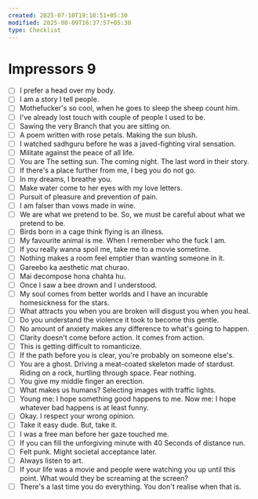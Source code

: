 ```yaml
---
created: 2025-07-10T19:10:51+05:30
modified: 2025-08-09T16:37:57+05:30
type: Checklist
---
```


# Impressors 9

- [ ] I prefer a head over my body.
- [ ] I am a story I tell people.
- [ ] Mothefucker's so cool, when he goes to sleep the sheep count him.
- [ ] I've already lost touch with couple of people I used to be.
- [ ] Sawing the very Branch that you are sitting on.
- [ ] A poem written with rose petals. Making the sun blush.
- [ ] I watched sadhguru before he was a javed-fighting viral sensation.
- [ ] Militate against the peace of all life.
- [ ] You are The setting sun. The coming night. The last word in their story.
- [ ] If there's a place further from me, I beg you do not go.
- [ ] In my dreams, I breathe you.
- [ ] Make water come to her eyes with my love letters.
- [ ] Pursuit of pleasure and prevention of pain.
- [ ] I am falser than vows made in wine.
- [ ] We are what we pretend to be. So, we must be careful about what we pretend to be.
- [ ] Birds born in a cage think flying is an illness.
- [ ] My favourite animal is me. When I remember who the fuck I am.
- [ ] If you really wanna spoil me, take me to a movie sometime.
- [ ] Nothing makes a room feel emptier than wanting someone in it.
- [ ] Gareebo ka aesthetic mat churao.
- [ ] Mai decompose hona chahta hu.
- [ ] Once I saw a bee drown and I understood.
- [ ] My soul comes from better worlds and I have an incurable homesickness for the stars.
- [ ] What attracts you when you are broken will disgust you when you heal.
- [ ] Do you understand the violence it took to become this gentle.
- [ ] No amount of anxiety makes any difference to what's going to happen.
- [ ] Clarity doesn't come before action. It comes from action.
- [ ] This is getting difficult to romanticize.
- [ ] If the path before you is clear, you're probably on someone else's.
- [ ] You are a ghost. Driving a meat-coated skeleton made of stardust. Riding on a rock, hurtling through space. Fear nothing.
- [ ] You give my middle finger an erection.
- [ ] What makes us humans? Selecting images with traffic lights.
- [ ] Young me: I hope something good happens to me. Now me: I hope whatever bad happens is at least funny.
- [ ] Okay. I respect your wrong opinion.
- [ ] Take it easy dude. But, take it.
- [ ] I was a free man before her gaze touched me.
- [ ] If you can fill the unforgiving minute with 40 Seconds of distance run.
- [ ] Felt punk. Might societal acceptance later.
- [ ] Always listen to art.
- [ ] If your life was a movie and people were watching you up until this point. What would they be screaming at the screen?
- [ ] There's a last time you do everything. You don't realise when that is.
